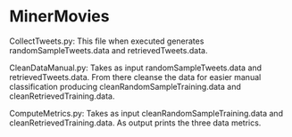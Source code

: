 # MinerMovies
CollectTweets.py: This file when executed generates randomSampleTweets.data and retrievedTweets.data.  

CleanDataManual.py: Takes as input randomSampleTweets.data and retrievedTweets.data.  From there cleanse
the data for easier manual classification producing cleanRandomSampleTraining.data and cleanRetrievedTraining.data.

ComputeMetrics.py: Takes as input cleanRandomSampleTraining.data and cleanRetrievedTraining.data.  As output prints
the three data metrics.
